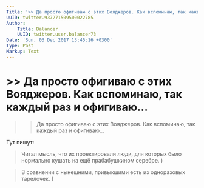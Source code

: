 ```yaml
---
Title: '>> Да просто офигиваю с этих Вояджеров. Как вспоминаю, так каждый раз и офигиваю...'
UUID: twitter.937271509500022785
Author:
    Title: Balancer
    UUID: twitter.user.balancer73
Date: 'Sun, 03 Dec 2017 13:45:16 +0300'
Type: Post
Markup: Text
---
```


# >> Да просто офигиваю с этих Вояджеров. Как вспоминаю, так каждый раз и офигиваю...

>> Да просто офигиваю с этих Вояджеров. Как вспоминаю, так
каждый раз и офигиваю...

Тут пишут:

> Читал мысль, что их проектировали люди, для которых было
нормально кушать на ещё прабабушкином серебре. )

> В сравнении с нынешними, привыкшими есть из одноразовых
тарелочек. )